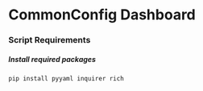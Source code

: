 # CommonConfig Dashboard

### Script Requirements
##### Install required packages
```
pip install pyyaml inquirer rich
```

